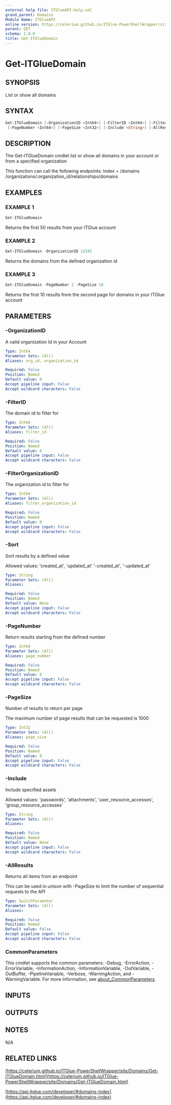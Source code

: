 ```yaml
---
external help file: ITGlueAPI-help.xml
grand_parent: Domains
Module Name: ITGlueAPI
online version: https://celerium.github.io/ITGlue-PowerShellWrapper/site/Domains/Get-ITGlueDomain.html
parent: GET
schema: 2.0.0
title: Get-ITGlueDomain
---
```


# Get-ITGlueDomain

## SYNOPSIS
List or show all domains

## SYNTAX

```powershell
Get-ITGlueDomain [-OrganizationID <Int64>] [-FilterID <Int64>] [-FilterOrganizationID <Int64>] [-Sort <String>]
 [-PageNumber <Int64>] [-PageSize <Int32>] [-Include <String>] [-AllResults] [<CommonParameters>]
```

## DESCRIPTION
The Get-ITGlueDomain cmdlet list or show all domains in
your account or from a specified organization

This function can call the following endpoints:
    Index = /domains
            /organizations/:organization_id/relationships/domains

## EXAMPLES

### EXAMPLE 1
```powershell
Get-ITGlueDomain
```

Returns the first 50 results from your ITGlue account

### EXAMPLE 2
```powershell
Get-ITGlueDomain -OrganizationID 12345
```

Returns the domains from the defined organization id

### EXAMPLE 3
```powershell
Get-ITGlueDomain -PageNumber 2 -PageSize 10
```

Returns the first 10 results from the second page for domains
in your ITGlue account

## PARAMETERS

### -OrganizationID
A valid organization Id in your Account

```yaml
Type: Int64
Parameter Sets: (All)
Aliases: org_id, organization_id

Required: False
Position: Named
Default value: 0
Accept pipeline input: False
Accept wildcard characters: False
```

### -FilterID
The domain id to filter for

```yaml
Type: Int64
Parameter Sets: (All)
Aliases: filter_id

Required: False
Position: Named
Default value: 0
Accept pipeline input: False
Accept wildcard characters: False
```

### -FilterOrganizationID
The organization id to filter for

```yaml
Type: Int64
Parameter Sets: (All)
Aliases: filter_organization_id

Required: False
Position: Named
Default value: 0
Accept pipeline input: False
Accept wildcard characters: False
```

### -Sort
Sort results by a defined value

Allowed values:
'created_at', 'updated_at'
'-created_at', '-updated_at'

```yaml
Type: String
Parameter Sets: (All)
Aliases:

Required: False
Position: Named
Default value: None
Accept pipeline input: False
Accept wildcard characters: False
```

### -PageNumber
Return results starting from the defined number

```yaml
Type: Int64
Parameter Sets: (All)
Aliases: page_number

Required: False
Position: Named
Default value: 0
Accept pipeline input: False
Accept wildcard characters: False
```

### -PageSize
Number of results to return per page

The maximum number of page results that can be
requested is 1000

```yaml
Type: Int32
Parameter Sets: (All)
Aliases: page_size

Required: False
Position: Named
Default value: 0
Accept pipeline input: False
Accept wildcard characters: False
```

### -Include
Include specified assets

Allowed values:
'passwords', 'attachments', 'user_resource_accesses', 'group_resource_accesses'

```yaml
Type: String
Parameter Sets: (All)
Aliases:

Required: False
Position: Named
Default value: None
Accept pipeline input: False
Accept wildcard characters: False
```

### -AllResults
Returns all items from an endpoint

This can be used in unison with -PageSize to limit the number of
sequential requests to the API

```yaml
Type: SwitchParameter
Parameter Sets: (All)
Aliases:

Required: False
Position: Named
Default value: False
Accept pipeline input: False
Accept wildcard characters: False
```

### CommonParameters
This cmdlet supports the common parameters: -Debug, -ErrorAction, -ErrorVariable, -InformationAction, -InformationVariable, -OutVariable, -OutBuffer, -PipelineVariable, -Verbose, -WarningAction, and -WarningVariable. For more information, see [about_CommonParameters](http://go.microsoft.com/fwlink/?LinkID=113216).

## INPUTS

## OUTPUTS

## NOTES
N/A

## RELATED LINKS

[https://celerium.github.io/ITGlue-PowerShellWrapper/site/Domains/Get-ITGlueDomain.html](https://celerium.github.io/ITGlue-PowerShellWrapper/site/Domains/Get-ITGlueDomain.html)

[https://api.itglue.com/developer/#domains-index](https://api.itglue.com/developer/#domains-index)

